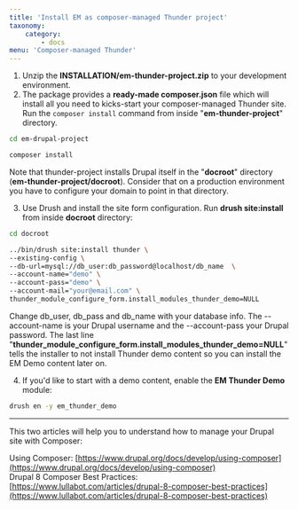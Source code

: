 ```yaml
---
title: 'Install EM as composer-managed Thunder project'
taxonomy:
    category:
        - docs
menu: 'Composer-managed Thunder'
---
```


1. Unzip the **INSTALLATION/em-thunder-project.zip** to your development environment.
2. The package provides a **ready-made composer.json** file which will install all you need to kicks-start your composer-managed Thunder site. Run the `composer install` command from inside "**em-thunder-project**" directory.

```sh
cd em-drupal-project

composer install
```

Note that thunder-project installs Drupal itself in the "**docroot**" directory (**em-thunder-project/docroot**). Consider that on a production environment you have to configure your domain to point in that directory.

3. Use Drush and install the site form configuration. Run **drush site:install** from inside **docroot** directory:

```sh
cd docroot

../bin/drush site:install thunder \
--existing-config \
--db-url=mysql://db_user:db_password@localhost/db_name  \
--account-name="demo" \
--account-pass="demo" \
--account-mail="your@email.com" \
thunder_module_configure_form.install_modules_thunder_demo=NULL
```

Change db_user, db_pass and db_name with your database info. The --account-name is your Drupal username and the --account-pass your Drupal password. The last line "**thunder_module_configure_form.install_modules_thunder_demo=NULL**" tells the installer to not install Thunder demo content so you can install the EM Demo content later on.

4. If you'd like to start with a demo content, enable the **EM Thunder Demo** module:

```sh
drush en -y em_thunder_demo
```
---

This two articles will help you to understand how to manage your Drupal site with Composer:

Using Composer: [https://www.drupal.org/docs/develop/using-composer](https://www.drupal.org/docs/develop/using-composer) <br>
Drupal 8 Composer Best Practices: [https://www.lullabot.com/articles/drupal-8-composer-best-practices](https://www.lullabot.com/articles/drupal-8-composer-best-practices)
